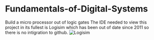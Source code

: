 # Fundamentals-of-Digital-Systems
Build a micro processor out of logic gates
The IDE needed to view this project in its fullest is Logisim which has been out of date since 2011 so there is no intigration to github. 
![Logisim](https://user-images.githubusercontent.com/43457107/99444448-758b2680-28d9-11eb-9647-3d7d6fc48743.JPG)
